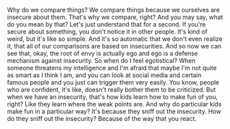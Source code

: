  Why do we compare things? We compare things because we ourselves are insecure about them. That's why we compare, right? And you may say, what do you mean by that? Let's just understand that for a second. If you're secure about something, you don't notice it in other people. It's kind of weird, but it's like so simple. And it's so automatic that we don't even realize it, that all of our comparisons are based on insecurities. And so now we can see that, okay, the root of envy is actually ego and ego is a defense mechanism against insecurity. So when do I feel egotistical? When someone threatens my intelligence and I'm afraid that maybe I'm not quite as smart as I think I am, and you can look at social media and certain famous people and you just can trigger them very easily. You know, people who are confident, it's like, doesn't really bother them to be criticized. But when we have an insecurity, that's how kids learn how to make fun of you, right? Like they learn where the weak points are. And why do particular kids make fun in a particular way? It's because they sniff out the insecurity. How do they sniff out the insecurity? Because of the way that you react.